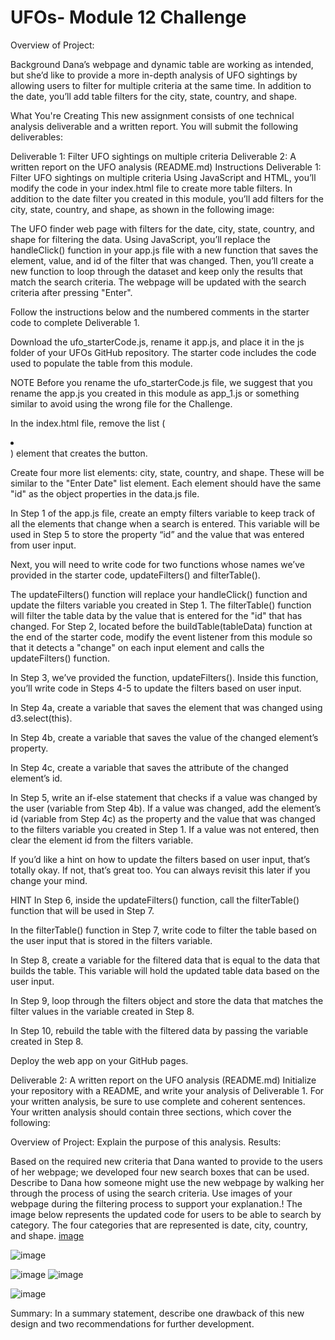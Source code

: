 
# UFOs- Module 12 Challenge
 
Overview of Project:

Background
Dana’s webpage and dynamic table are working as intended, but she’d like to provide a more in-depth analysis of UFO sightings by allowing users to filter for multiple criteria at the same time. In addition to the date, you’ll add table filters for the city, state, country, and shape.

What You're Creating
This new assignment consists of one technical analysis deliverable and a written report. You will submit the following deliverables:

Deliverable 1: Filter UFO sightings on multiple criteria
Deliverable 2: A written report on the UFO analysis (README.md)
Instructions
Deliverable 1: Filter UFO sightings on multiple criteria
Using JavaScript and HTML, you’ll modify the code in your index.html file to create more table filters. In addition to the date filter you created in this module, you’ll add filters for the city, state, country, and shape, as shown in the following image:

The UFO finder web page with filters for the date, city, state, country, and shape for filtering the data.
Using JavaScript, you’ll replace the handleClick() function in your app.js file with a new function that saves the element, value, and id of the filter that was changed. Then, you’ll create a new function to loop through the dataset and keep only the results that match the search criteria. The webpage will be updated with the search criteria after pressing "Enter".

Follow the instructions below and the numbered comments in the starter code to complete Deliverable 1.

Download the ufo_starterCode.js, rename it app.js, and place it in the js folder of your UFOs GitHub repository. The starter code includes the code used to populate the table from this module.

NOTE
Before you rename the ufo_starterCode.js file, we suggest that you rename the app.js you created in this module as app_1.js or something similar to avoid using the wrong file for the Challenge.

In the index.html file, remove the list (<li></li>) element that creates the button.

Create four more list elements: city, state, country, and shape. These will be similar to the "Enter Date" list element. Each element should have the same "id" as the object properties in the data.js file.

In Step 1 of the app.js file, create an empty filters variable to keep track of all the elements that change when a search is entered. This variable will be used in Step 5 to store the property “id” and the value that was entered from user input.

Next, you will need to write code for two functions whose names we’ve provided in the starter code, updateFilters() and filterTable().

The updateFilters() function will replace your handleClick() function and update the filters variable you created in Step 1.
The filterTable() function will filter the table data by the value that is entered for the "id" that has changed.
For Step 2, located before the buildTable(tableData) function at the end of the starter code, modify the event listener from this module so that it detects a "change" on each input element and calls the updateFilters() function.

In Step 3, we’ve provided the function, updateFilters(). Inside this function, you’ll write code in Steps 4-5 to update the filters based on user input.

In Step 4a, create a variable that saves the element that was changed using d3.select(this).

In Step 4b, create a variable that saves the value of the changed element’s property.

In Step 4c, create a variable that saves the attribute of the changed element’s id.

In Step 5, write an if-else statement that checks if a value was changed by the user (variable from Step 4b). If a value was changed, add the element’s id (variable from Step 4c) as the property and the value that was changed to the filters variable you created in Step 1. If a value was not entered, then clear the element id from the filters variable.

If you’d like a hint on how to update the filters based on user input, that’s totally okay. If not, that’s great too. You can always revisit this later if you change your mind.

HINT
In Step 6, inside the updateFilters() function, call the filterTable() function that will be used in Step 7.

In the filterTable() function in Step 7, write code to filter the table based on the user input that is stored in the filters variable.

In Step 8, create a variable for the filtered data that is equal to the data that builds the table. This variable will hold the updated table data based on the user input.

In Step 9, loop through the filters object and store the data that matches the filter values in the variable created in Step 8.

In Step 10, rebuild the table with the filtered data by passing the variable created in Step 8.

Deploy the web app on your GitHub pages.

Deliverable 2: A written report on the UFO analysis (README.md)
Initialize your repository with a README, and write your analysis of Deliverable 1. For your written analysis, be sure to use complete and coherent sentences. Your written analysis should contain three sections, which cover the following:

Overview of Project: Explain the purpose of this analysis.
Results: 

Based on the required new criteria that Dana wanted to provide to the users of her webpage; we developed four new search boxes that can be used. Describe to Dana how someone might use the new webpage by walking her through the process of using the search criteria. Use images of your webpage during the filtering process to support your explanation.!
The image below represents the updated code for users to be able to search by category. The four categories that are represented is date, city, country, and shape. 
[image](https://user-images.githubusercontent.com/119356389/226399076-22287f1a-aece-4c8c-b274-143376026502.png)

![image](https://user-images.githubusercontent.com/119356389/226399796-74d20283-61d9-4c2e-b6ad-7441b7718613.png)


![image](https://user-images.githubusercontent.com/119356389/226399684-68a1aaff-c51e-461d-8c0f-0b020de3fa91.png)
![image](https://user-images.githubusercontent.com/119356389/226399913-4e116bc8-75e5-497b-aecc-2331bdb1fff8.png)

![image](https://user-images.githubusercontent.com/119356389/226400092-ea83f4e5-4c65-416b-8097-42d57f3704f8.png)


Summary: In a summary statement, describe one drawback of this new design and two recommendations for further development.
 
